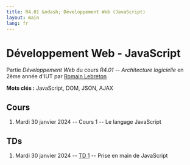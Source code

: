 ```yaml
---
title: R4.01 &ndash; Développement Web (JavaScript)
layout: main
lang: fr
---
```


# Développement Web - JavaScript

Partie *Développement Web* du cours *R4.01 -- Architecture logicielle* en
2ème année d'IUT par [Romain Lebreton](http://www.lirmm.fr/~lebreton)

**Mots clés :** JavaScript, DOM, JSON, AJAX

## Cours

1. Mardi 30 janvier 2024 -- Cours 1 -- Le langage JavaScript  
   
<!-- 

[Slides](classes/cours1.html)  
   [Enregistrement du cours](https://scalelite.umontpellier.fr/playback/presentation/2.3/f3749475eeefcd6e7248f92b167e0730df706e85-1675667135524) -->

<!-- 2. Lundi 13 février 2024 -- Cours 2 -- DOM & Évènements  
   [Slides](classes/class2.html)  
   [Enregistrement du cours](https://scalelite.umontpellier.fr/playback/presentation/2.3/f3749475eeefcd6e7248f92b167e0730df706e85-1676271733519)

1. Lundi 6 mars 2024 -- Cours 3 -- Asynchronisme en JavaScript  
   [Slides](classes/class3.html)  
   [Enregistrement du cours](https://scalelite.umontpellier.fr/playback/presentation/2.3/f3749475eeefcd6e7248f92b167e0730df706e85-1678086028981)
-->

## TDs

1. Mardi 30 janvier 2024 -- [TD 1](https://gitlabinfo.iutmontp.univ-montp2.fr/r4.01-developpementweb/TD1) -- Prise en main de JavaScript

<!-- 

1. Lundi 13 février 2024 -- [TD 2](https://gitlabinfo.iutmontp.univ-montp2.fr/r4.01-developpementweb/TD2) -- Objets et classes
1. Lundi 20 février 2024 -- [TD 3](https://gitlabinfo.iutmontp.univ-montp2.fr/r4.01-developpementweb/TD3) -- Gestion d'événements par des écouteurs
1. Lundi 06 mars 2024 -- [TD 4](https://gitlabinfo.iutmontp.univ-montp2.fr/r4.01-developpementweb/TD4) -- Objet `XMLHttpRequest`, requêtes *AJAX*  
puis [TD 5](https://gitlabinfo.iutmontp.univ-montp2.fr/r4.01-developpementweb/TD5) -- *AJAX* pour un formulaire avec autocomplétion
1. Lundi 13 mars 2024 -- [TD 5](https://gitlabinfo.iutmontp.univ-montp2.fr/r4.01-developpementweb/TD5) -- *AJAX* pour un formulaire avec autocomplétion
puis [TD 6](https://gitlabinfo.iutmontp.univ-montp2.fr/r4.01-developpementweb/TD6) -- AJAX, promesses et `async`/`await`
1. Lundi 20 mars 2024 : 
   * Parcours A : Finir le [TD 6](https://gitlabinfo.iutmontp.univ-montp2.fr/r4.01-developpementweb/TD6) 
     et/ou le 
     [TD2 de "Complément Web"](https://romainlebreton.github.io/R4.A.10-ComplementWeb/tutorials/tutorial2) 
     et/ou le 
     [TD SAÉ "Tests avec PhpUnit"](https://romainlebreton.github.io/R4.A.10-ComplementWeb/tutorials/tutorial_sae_tests_archi).
   * Parcours B & D : Démarrage du [projet médiathèque](https://gitlabinfo.iutmontp.univ-montp2.fr/r4.01-developpementweb/ProjetMediatheque). 

-->

<!-- 

## Notes complémentaires 

1. [Notes complémentaires du Cours 1](assets/class1-complement.html)
2. [Notes complémentaires du Cours 2](assets/class2-complement.html) 

-->

